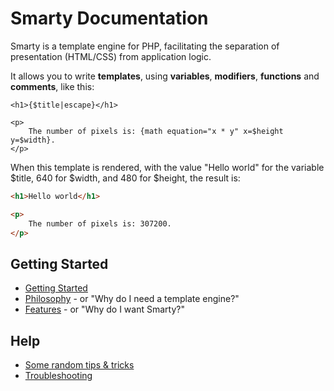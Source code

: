 # Smarty Documentation
Smarty is a template engine for PHP, facilitating the separation of presentation (HTML/CSS) from application logic. 

It allows you to write **templates**, using **variables**, **modifiers**, **functions** and **comments**, like this:
```smarty
<h1>{$title|escape}</h1>

<p>
    The number of pixels is: {math equation="x * y" x=$height y=$width}.
</p>
```

When this template is rendered, with the value "Hello world" for the variable $title, 640 for $width, 
and 480 for $height, the result is:
```html
<h1>Hello world</h1>

<p>
    The number of pixels is: 307200.
</p>
```

## Getting Started
- [Getting Started](./getting-started.md)
- [Philosophy](./philosophy.md) - or "Why do I need a template engine?"
- [Features](./features.md) - or "Why do I want Smarty?"

## Help
- [Some random tips & tricks](./appendixes/tips.md)
- [Troubleshooting](./appendixes/troubleshooting.md)
